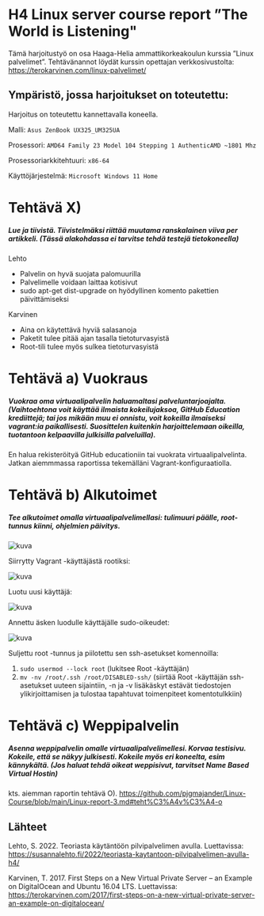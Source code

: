 

# H4 Linux server course report ”The World is Listening"

Tämä harjoitustyö on osa Haaga-Helia ammattikorkeakoulun kurssia ”Linux palvelimet”. 
Tehtävänannot löydät kurssin opettajan verkkosivustolta: https://terokarvinen.com/linux-palvelimet/

## Ympäristö, jossa harjoitukset on toteutettu:

Harjoitus on toteutettu kannettavalla koneella.

Malli: `Asus ZenBook UX325_UM325UA`

Prosessori: `AMD64 Family 23 Model 104 Stepping 1 AuthenticAMD ~1801 Mhz`

Prosessoriarkkitehtuuri: `x86-64`

Käyttöjärjestelmä: `Microsoft Windows 11 Home`


# Tehtävä X) 
##### Lue ja tiivistä. Tiivistelmäksi riittää muutama ranskalainen viiva per artikkeli. (Tässä alakohdassa ei tarvitse tehdä testejä tietokoneella)

Lehto
- Palvelin on hyvä suojata palomuurilla
- Palvelimelle voidaan laittaa kotisivut
- sudo apt-get dist-upgrade on hyödyllinen komento pakettien päivittämiseksi

Karvinen
- Aina on käytettävä hyviä salasanoja
- Paketit tulee pitää ajan tasalla tietoturvasyistä
- Root-tili tulee myös sulkea tietoturvasyistä

# Tehtävä a) Vuokraus
##### Vuokraa oma virtuaalipalvelin haluamaltasi palveluntarjoajalta. (Vaihtoehtona voit käyttää ilmaista kokeilujaksoa, GitHub Education krediittejä; tai jos mikään muu ei onnistu, voit kokeilla ilmaiseksi vagrant:ia paikallisesti. Suosittelen kuitenkin harjoittelemaan oikeilla, tuotantoon kelpaavilla julkisilla palveluilla).

En halua rekisteröityä GitHub educationiin tai vuokrata virtuaalipalvelinta. Jatkan aiemmmassa raportissa tekemälläni Vagrant-konfiguraatiolla. 

# Tehtävä b) Alkutoimet
##### Tee alkutoimet omalla virtuaalipalvelimellasi: tulimuuri päälle, root-tunnus kiinni, ohjelmien päivitys.

![kuva](https://github.com/user-attachments/assets/1ad222a7-ede6-4df2-a5d4-0a18000f476f)

Siirrytty Vagrant -käyttäjästä rootiksi:

![kuva](https://github.com/user-attachments/assets/67b6d6c2-22bc-4adb-a7e2-93b6fba9a571)

Luotu uusi käyttäjä:

![kuva](https://github.com/user-attachments/assets/27d3480e-7a27-4bbe-8b4d-c3eb6267351d)

Annettu äsken luodulle käyttäjälle sudo-oikeudet:

![kuva](https://github.com/user-attachments/assets/c7a63d53-25f1-4e0b-b84d-5f352157699c)

Suljettu root -tunnus ja piilotettu sen ssh-asetukset komennoilla:
1. ``sudo usermod --lock root`` (lukitsee Root -käyttäjän)
2. ``mv -nv /root/.ssh /root/DISABLED-ssh/`` (siirtää Root -käyttäjän ssh-asetukset uuteen sijaintiin, -n ja -v lisäkäskyt estävät tiedostojen ylikirjoittamisen ja tulostaa tapahtuvat toimenpiteet komentotulkkiin)

# Tehtävä c) Weppipalvelin
##### Asenna weppipalvelin omalle virtuaalipalvelimellesi. Korvaa testisivu. Kokeile, että se näkyy julkisesti. Kokeile myös eri koneelta, esim kännykältä. (Jos haluat tehdä oikeat weppisivut, tarvitset Name Based Virtual Hostin)

kts. aiemman raportin tehtävä O).
https://github.com/pjgmajander/Linux-Course/blob/main/Linux-report-3.md#teht%C3%A4v%C3%A4-o


## Lähteet

Lehto, S. 2022. Teoriasta käytäntöön pilvipalvelimen avulla. Luettavissa: https://susannalehto.fi/2022/teoriasta-kaytantoon-pilvipalvelimen-avulla-h4/

Karvinen, T. 2017. First Steps on a New Virtual Private Server – an Example on DigitalOcean and Ubuntu 16.04 LTS. Luettavissa: https://terokarvinen.com/2017/first-steps-on-a-new-virtual-private-server-an-example-on-digitalocean/
